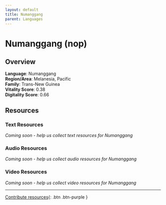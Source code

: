 ```yaml
---
layout: default
title: Numanggang
parent: Languages
---
```


# Numanggang (nop)

## Overview

**Language**: Numanggang  
**Region/Area**: Melanesia, Pacific  
**Family**: Trans-New Guinea  
**Vitality Score**: 0.38  
**Digitality Score**: 0.66  

## Resources

### Text Resources
*Coming soon - help us collect text resources for Numanggang*

### Audio Resources
*Coming soon - help us collect audio resources for Numanggang*

### Video Resources
*Coming soon - help us collect video resources for Numanggang*

---

[Contribute resources](https://fairtrain.github.io/){: .btn .btn-purple }
